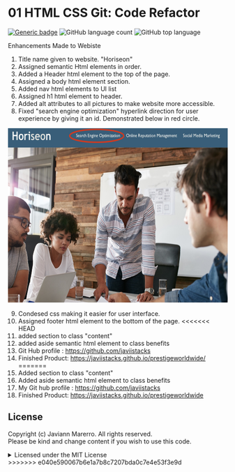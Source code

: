 # 01 HTML CSS Git: Code Refactor

[![Generic badge](https://img.shields.io/badge/license-MIT-<COLOR>.svg)](#license)
![GitHub language count](https://img.shields.io/github/languages/count/javiistacks/prestigeworldwide)
![GitHub top language](https://img.shields.io/github/languages/top/javiistacks/prestigeworldwide)



Enhancements Made to Webiste 

1. Title name given to website. "Horiseon"
2. Assigned semantic Html elements in order. 
3. Added a Header html element to the top of the page.
4. Assigned a body html element section.
5. Added nav html elements to Ul list 
6. Assigned h1 html element to header.
7. Added alt attributes to all pictures to make website more accessible.
8. Fixed "search engine optimization" hyperlink direction for user experience by giving it an id. Demonstrated below in red circle.
<img src="./assets/images/readme.jpg" width="550" height="400" >

9. Condesed css making it easier for user interface.
10. Assigned footer html element to the bottom of the page.
<<<<<<< HEAD
11. added section to class "content"
12. added aside semantic html element to class benefits 
13. Git Hub profile : https://github.com/javiistacks
14. Finished Product: https://javiistacks.github.io/prestigeworldwide/
=======
11. Added section to class "content"
12. Added aside semantic html element to class benefits 
13. My Git hub profile : https://github.com/javiistacks
14. Finished Product: https://javiistacks.github.io/prestigeworldwide

## License

Copyright (c) Javiann Marerro. All rights reserved.<br>
Please be kind and change content if you wish to use this code.

<details><summary>Licensed under the MIT License</summary>

Copyright (c) 2021 - present | Javiann Marerro

<blockquote>
Permission is hereby granted, free of charge, to any person obtaining a copy
of this software and associated documentation files (the "Software"), to deal
in the Software without restriction, including without limitation the rights
to use, copy, modify, merge, publish, distribute, sublicense, and/or sell
copies of the Software, and to permit persons to whom the Software is
furnished to do so, subject to the following conditions:

The above copyright notice and this permission notice shall be included in all
copies or substantial portions of the Software.

THE SOFTWARE IS PROVIDED "AS IS", WITHOUT WARRANTY OF ANY KIND, EXPRESS OR
IMPLIED, INCLUDING BUT NOT LIMITED TO THE WARRANTIES OF MERCHANTABILITY,
FITNESS FOR A PARTICULAR PURPOSE AND NONINFRINGEMENT. IN NO EVENT SHALL THE
AUTHORS OR COPYRIGHT HOLDERS BE LIABLE FOR ANY CLAIM, DAMAGES OR OTHER
LIABILITY, WHETHER IN AN ACTION OF CONTRACT, TORT OR OTHERWISE, ARISING FROM,
OUT OF OR IN CONNECTION WITH THE SOFTWARE OR THE USE OR OTHER DEALINGS IN THE
SOFTWARE.
</blockquote>
</details>
>>>>>>> e040e590067b6e1a7b8c7207bda0c7e4e53f3e9d
